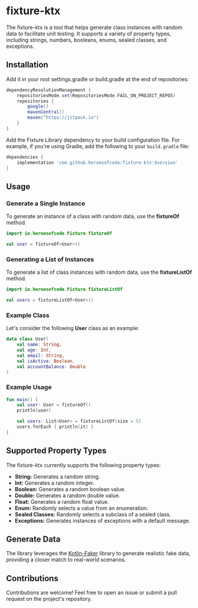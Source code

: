 # fixture-ktx

The fixture-ktx is a tool that helps generate class instances with random data to facilitate unit testing. It supports a variety of property types, including strings, numbers, booleans, enums, sealed classes, and exceptions.

## Installation

Add it in your root settings.gradle or build.gradle at the end of repositories:

```groovy
dependencyResolutionManagement {
    repositoriesMode.set(RepositoriesMode.FAIL_ON_PROJECT_REPOS)
    repositories {
        google()
        mavenCentral()
        maven("https://jitpack.io")
    }
}
```

Add the Fixture Library dependency to your build configuration file. For example, if you're using Gradle, add the following to your `build.gradle` file:

```groovy
dependencies {
    implementation 'com.github.heroesofcode:fixture-ktx:$version'
}
```

## Usage

### Generate a Single Instance

To generate an instance of a class with random data, use the <b>fixtureOf</b> method.

```kotlin
import io.heroesofcode.Fixture.fixtureOf

val user = fixtureOf<User>()
```

### Generating a List of Instances

To generate a list of class instances with random data, use the <b>fixtureListOf</b> method.

```kotlin
import io.heroesofcode.Fixture.fixtureListOf

val users = fixtureListOf<User>()
```

### Example Class 

Let's consider the following <b>User</b> class as an example:

```kotlin
data class User(
    val name: String,
    val age: Int,
    val email: String,
    val isActive: Boolean,
    val accountBalance: Double
)
```

### Example Usage

```kotlin
fun main() {
    val user: User = fixtureOf()
    println(user)

    val users: List<User> = fixtureListOf(size = 5)
    users.forEach { println(it) }
}
```

## Supported Property Types

The fixture-ktx currently supports the following property types:

* **String:** Generates a random string.
* **Int:** Generates a random integer.
* **Boolean:** Generates a random boolean value.
* **Double:** Generates a random double value.
* **Float:** Generates a random float value.
* **Enum:** Randomly selects a value from an enumeration.
* **Sealed Classes:** Randomly selects a subclass of a sealed class.
* **Exceptions:** Generates instances of exceptions with a default message.

## Generate Data

The library leverages the [Kotlin-Faker](https://github.com/serpro69/kotlin-faker) library to generate realistic fake data, providing a closer match to real-world scenarios.

## Contributions

Contributions are welcome! Feel free to open an issue or submit a pull request on the project's repository.

